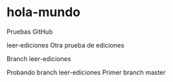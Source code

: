 # hola-mundo
Pruebas GitHub

leer-ediciones
Otra prueba de ediciones

Branch leer-ediciones

Probando branch leer-ediciones
Primer branch
master
